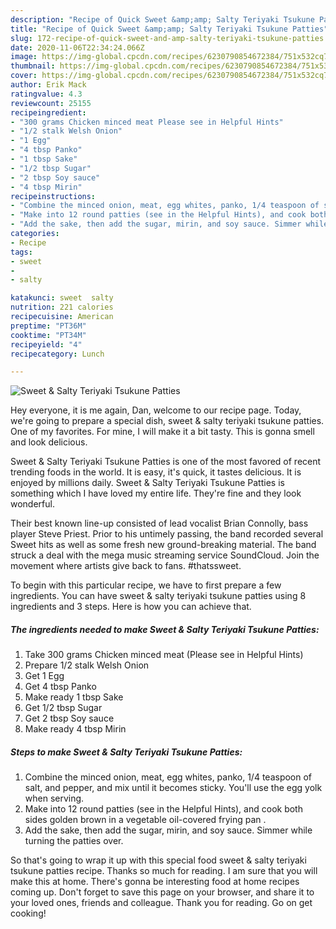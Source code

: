 ```yaml
---
description: "Recipe of Quick Sweet &amp;amp; Salty Teriyaki Tsukune Patties"
title: "Recipe of Quick Sweet &amp;amp; Salty Teriyaki Tsukune Patties"
slug: 172-recipe-of-quick-sweet-and-amp-salty-teriyaki-tsukune-patties
date: 2020-11-06T22:34:24.066Z
image: https://img-global.cpcdn.com/recipes/6230790854672384/751x532cq70/sweet-salty-teriyaki-tsukune-patties-recipe-main-photo.jpg
thumbnail: https://img-global.cpcdn.com/recipes/6230790854672384/751x532cq70/sweet-salty-teriyaki-tsukune-patties-recipe-main-photo.jpg
cover: https://img-global.cpcdn.com/recipes/6230790854672384/751x532cq70/sweet-salty-teriyaki-tsukune-patties-recipe-main-photo.jpg
author: Erik Mack
ratingvalue: 4.3
reviewcount: 25155
recipeingredient:
- "300 grams Chicken minced meat Please see in Helpful Hints"
- "1/2 stalk Welsh Onion"
- "1 Egg"
- "4 tbsp Panko"
- "1 tbsp Sake"
- "1/2 tbsp Sugar"
- "2 tbsp Soy sauce"
- "4 tbsp Mirin"
recipeinstructions:
- "Combine the minced onion, meat, egg whites, panko, 1/4 teaspoon of salt, and pepper, and mix until it becomes sticky. You&#39;ll use the egg yolk when serving."
- "Make into 12 round patties (see in the Helpful Hints), and cook both sides golden brown in a vegetable oil-covered frying pan ."
- "Add the sake, then add the sugar, mirin, and soy sauce. Simmer while turning the patties over."
categories:
- Recipe
tags:
- sweet
- 
- salty

katakunci: sweet  salty 
nutrition: 221 calories
recipecuisine: American
preptime: "PT36M"
cooktime: "PT34M"
recipeyield: "4"
recipecategory: Lunch

---
```



![Sweet &amp; Salty Teriyaki Tsukune Patties](https://img-global.cpcdn.com/recipes/6230790854672384/751x532cq70/sweet-salty-teriyaki-tsukune-patties-recipe-main-photo.jpg)

Hey everyone, it is me again, Dan, welcome to our recipe page. Today, we're going to prepare a special dish, sweet &amp; salty teriyaki tsukune patties. One of my favorites. For mine, I will make it a bit tasty. This is gonna smell and look delicious.

Sweet &amp; Salty Teriyaki Tsukune Patties is one of the most favored of recent trending foods in the world. It is easy, it's quick, it tastes delicious. It is enjoyed by millions daily. Sweet &amp; Salty Teriyaki Tsukune Patties is something which I have loved my entire life. They're fine and they look wonderful.

Their best known line-up consisted of lead vocalist Brian Connolly, bass player Steve Priest. Prior to his untimely passing, the band recorded several Sweet hits as well as some fresh new ground-breaking material. The band struck a deal with the mega music streaming service SoundCloud. Join the movement where artists give back to fans. #thatssweet.


To begin with this particular recipe, we have to first prepare a few ingredients. You can have sweet &amp; salty teriyaki tsukune patties using 8 ingredients and 3 steps. Here is how you can achieve that.

<!--inarticleads1-->

##### The ingredients needed to make Sweet &amp; Salty Teriyaki Tsukune Patties:

1. Take 300 grams Chicken minced meat (Please see in Helpful Hints)
1. Prepare 1/2 stalk Welsh Onion
1. Get 1 Egg
1. Get 4 tbsp Panko
1. Make ready 1 tbsp Sake
1. Get 1/2 tbsp Sugar
1. Get 2 tbsp Soy sauce
1. Make ready 4 tbsp Mirin




<!--inarticleads2-->

##### Steps to make Sweet &amp; Salty Teriyaki Tsukune Patties:

1. Combine the minced onion, meat, egg whites, panko, 1/4 teaspoon of salt, and pepper, and mix until it becomes sticky. You&#39;ll use the egg yolk when serving.
1. Make into 12 round patties (see in the Helpful Hints), and cook both sides golden brown in a vegetable oil-covered frying pan .
1. Add the sake, then add the sugar, mirin, and soy sauce. Simmer while turning the patties over.




So that's going to wrap it up with this special food sweet &amp; salty teriyaki tsukune patties recipe. Thanks so much for reading. I am sure that you will make this at home. There's gonna be interesting food at home recipes coming up. Don't forget to save this page on your browser, and share it to your loved ones, friends and colleague. Thank you for reading. Go on get cooking!
